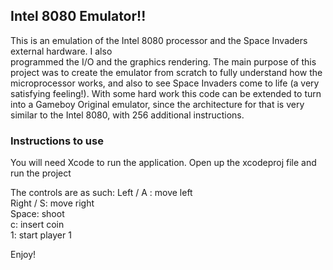 ## Intel 8080 Emulator!!

This is an emulation of the Intel 8080 processor and the Space Invaders external hardware. I also  
programmed the I/O and the graphics rendering. The main purpose of this project was to create
the emulator from scratch to fully understand how the microprocessor works, and also to see
Space Invaders come to life (a very satisfying feeling!). With some hard work this code can be extended
to turn into a Gameboy Original emulator, since the architecture for that is very similar to the Intel 8080, with
256 additional instructions.

### Instructions to use
You will need Xcode to run the application. Open up the xcodeproj file and run the project

The controls are as such:
Left / A : move left<br>
Right / S: move right<br>
Space: shoot<br>
c: insert coin<br>
1: start player 1<br>

Enjoy!
